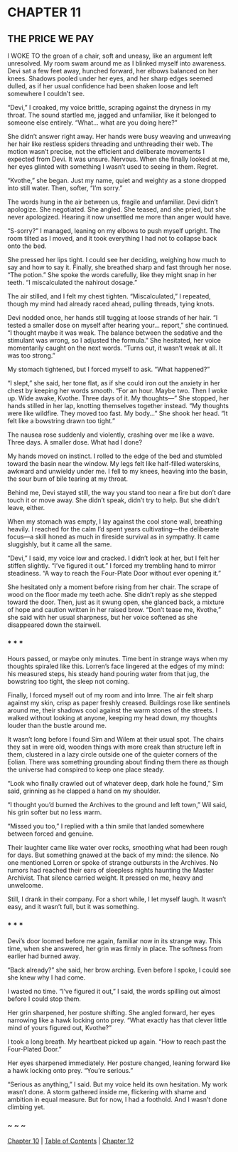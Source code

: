 # CHAPTER 11

## THE PRICE WE PAY

I WOKE TO the groan of a chair, soft and uneasy, like an argument left unresolved. My room swam around me as I blinked myself into awareness. Devi sat a few feet away, hunched forward, her elbows balanced on her knees. Shadows pooled under her eyes, and her sharp edges seemed dulled, as if her usual confidence had been shaken loose and left somewhere I couldn’t see.  

“Devi,” I croaked, my voice brittle, scraping against the dryness in my throat. The sound startled me, jagged and unfamiliar, like it belonged to someone else entirely. “What… what are you doing here?”  

She didn’t answer right away. Her hands were busy weaving and unweaving her hair like restless spiders threading and unthreading their web. The motion wasn’t precise, not the efficient and deliberate movements I expected from Devi. It was unsure. Nervous. When she finally looked at me, her eyes glinted with something I wasn’t used to seeing in them. Regret.  

“Kvothe,” she began. Just my name, quiet and weighty as a stone dropped into still water. Then, softer, “I’m sorry.”  

The words hung in the air between us, fragile and unfamiliar. Devi didn’t apologize. She negotiated. She angled. She teased, and she pried, but she never apologized. Hearing it now unsettled me more than anger would have.  

“S-sorry?” I managed, leaning on my elbows to push myself upright. The room tilted as I moved, and it took everything I had not to collapse back onto the bed.  

She pressed her lips tight. I could see her deciding, weighing how much to say and how to say it. Finally, she breathed sharp and fast through her nose. “The potion.” She spoke the words carefully, like they might snap in her teeth. “I miscalculated the nahirout dosage.”  

The air stilled, and I felt my chest tighten. “Miscalculated,” I repeated, though my mind had already raced ahead, pulling threads, tying knots.  

Devi nodded once, her hands still tugging at loose strands of her hair. “I tested a smaller dose on myself after hearing your… report,” she continued. “I thought maybe it was weak. The balance between the sedative and the stimulant was wrong, so I adjusted the formula.” She hesitated, her voice momentarily caught on the next words. “Turns out, it wasn’t weak at all. It was too strong.”  

My stomach tightened, but I forced myself to ask. “What happened?”  

“I slept,” she said, her tone flat, as if she could iron out the anxiety in her chest by keeping her words smooth. “For an hour. Maybe two. Then I woke up. Wide awake, Kvothe. Three days of it. My thoughts—” She stopped, her hands stilled in her lap, knotting themselves together instead. “My thoughts were like wildfire. They moved too fast. My body…” She shook her head. “It felt like a bowstring drawn too tight.”  

The nausea rose suddenly and violently, crashing over me like a wave. Three days. A smaller dose. What had I done?  

My hands moved on instinct. I rolled to the edge of the bed and stumbled toward the basin near the window. My legs felt like half-filled waterskins, awkward and unwieldy under me. I fell to my knees, heaving into the basin, the sour burn of bile tearing at my throat.  

Behind me, Devi stayed still, the way you stand too near a fire but don’t dare touch it or move away. She didn’t speak, didn’t try to help. But she didn’t leave, either.  

When my stomach was empty, I lay against the cool stone wall, breathing heavily. I reached for the calm I’d spent years cultivating—the deliberate focus—a skill honed as much in fireside survival as in sympathy. It came sluggishly, but it came all the same.  

“Devi,” I said, my voice low and cracked. I didn’t look at her, but I felt her stiffen slightly. “I’ve figured it out.” I forced my trembling hand to mirror steadiness. “A way to reach the Four-Plate Door without ever opening it.”  

She hesitated only a moment before rising from her chair. The scrape of wood on the floor made my teeth ache. She didn’t reply as she stepped toward the door. Then, just as it swung open, she glanced back, a mixture of hope and caution written in her raised brow. “Don’t tease me, Kvothe,” she said with her usual sharpness, but her voice softened as she disappeared down the stairwell.  

### * * *

Hours passed, or maybe only minutes. Time bent in strange ways when my thoughts spiraled like this. Lorren’s face lingered at the edges of my mind: his measured steps, his steady hand pouring water from that jug, the bowstring too tight, the sleep not coming.  

Finally, I forced myself out of my room and into Imre. The air felt sharp against my skin, crisp as paper freshly creased. Buildings rose like sentinels around me, their shadows cool against the warm stones of the streets. I walked without looking at anyone, keeping my head down, my thoughts louder than the bustle around me.  

It wasn’t long before I found Sim and Wilem at their usual spot. The chairs they sat in were old, wooden things with more creak than structure left in them, clustered in a lazy circle outside one of the quieter corners of the Eolian. There was something grounding about finding them there as though the universe had conspired to keep one place steady.  

“Look who finally crawled out of whatever deep, dark hole he found,” Sim said, grinning as he clapped a hand on my shoulder.  

“I thought you’d burned the Archives to the ground and left town,” Wil said, his grin softer but no less warm.  

“Missed you too,” I replied with a thin smile that landed somewhere between forced and genuine.  

Their laughter came like water over rocks, smoothing what had been rough for days. But something gnawed at the back of my mind: the silence. No one mentioned Lorren or spoke of strange outbursts in the Archives. No rumors had reached their ears of sleepless nights haunting the Master Archivist. That silence carried weight. It pressed on me, heavy and unwelcome.  

Still, I drank in their company. For a short while, I let myself laugh. It wasn’t easy, and it wasn’t full, but it was something.  

### * * *

Devi’s door loomed before me again, familiar now in its strange way. This time, when she answered, her grin was firmly in place. The softness from earlier had burned away.  

“Back already?” she said, her brow arching. Even before I spoke, I could see she knew why I had come.  

I wasted no time. “I’ve figured it out,” I said, the words spilling out almost before I could stop them.  

Her grin sharpened, her posture shifting. She angled forward, her eyes narrowing like a hawk locking onto prey. “What exactly has that clever little mind of yours figured out, Kvothe?”  

I took a long breath. My heartbeat picked up again. “How to reach past the Four-Plated Door.”  

Her eyes sharpened immediately. Her posture changed, leaning forward like a hawk locking onto prey. “You’re serious.”  

“Serious as anything,” I said. But my voice held its own hesitation. My work wasn’t done. A storm gathered inside me, flickering with shame and ambition in equal measure. But for now, I had a foothold. And I wasn’t done climbing yet.  

### ~ ~ ~

[Chapter 10](CHAPTER_10.md) | [Table of Contents](Table_of_Contents.md) | [Chapter 12](CHAPTER_12.md)
